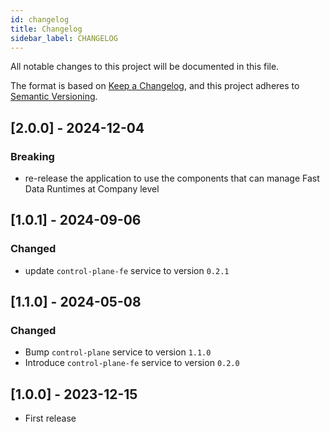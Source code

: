 ```yaml
---
id: changelog
title: Changelog
sidebar_label: CHANGELOG
---
```


<!--
WARNING: this file was automatically generated by Mia-Platform Doc Aggregator.
DO NOT MODIFY IT BY HAND.
Instead, modify the source file and run the aggregator to regenerate this file.
-->

All notable changes to this project will be documented in this file.

The format is based on [Keep a Changelog](https://keepachangelog.com/en/1.0.0/),
and this project adheres to [Semantic Versioning](https://semver.org/spec/v2.0.0.html).

## [2.0.0] - 2024-12-04

### Breaking

- re-release the application to use the components that can manage Fast Data Runtimes at Company level

## [1.0.1] - 2024-09-06

### Changed

- update `control-plane-fe` service to version `0.2.1` 

## [1.1.0] - 2024-05-08

### Changed

- Bump `control-plane` service to version `1.1.0`
- Introduce `control-plane-fe` service to version `0.2.0`

## [1.0.0] - 2023-12-15

- First release
